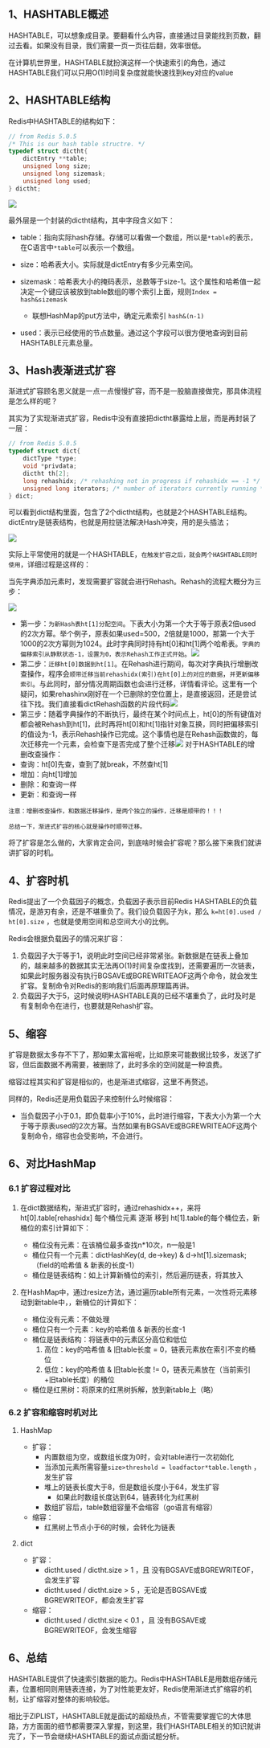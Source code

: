 
## 1、HASHTABLE概述

HASHTABLE，可以想象成目录。要翻看什么内容，直接通过目录能找到页数，翻过去看。如果没有目录，我们需要一页一页往后翻，效率很低。

在计算机世界里，HASHTABLE就扮演这样一个快速索引的角色，通过HASHTABLE我们可以只用O(1)时间复杂度就能快速找到key对应的value

## 2、HASHTABLE结构

Redis中HASHTABLE的结构如下：

```C
// from Redis 5.0.5
/* This is our hash table structre. */
typedef struct dictht{
	dictEntry **table;
	unsigned long size;
	unsigned long sizemask;
	unsigned long used;
} dictht;
```

![](https://image-for.oss-cn-guangzhou.aliyuncs.com/for-obsidian/Java_Study/2_%E5%AD%A6%E4%B9%A0%E7%AC%94%E8%AE%B0/1_Java%E8%AF%AD%E8%A8%80%E6%A0%B8%E5%BF%83/1_Java%E5%9F%BA%E7%A1%80/1_Java%E5%A4%8D%E4%B9%A0%E7%AC%94%E8%AE%B0/Pasted%20image%2020231017222813.png)

最外层是一个封装的dictht结构，其中字段含义如下：

- table：指向实际hash存储。存储可以看做一个数组，所以是`*table`的表示，在C语言中`*table`可以表示一个数组。

- size：哈希表大小。实际就是dictEntry有多少元素空间。

- sizemask：哈希表大小的掩码表示，总数等于size-1。这个属性和哈希值一起决定一个键应该被放到table数组的哪个索引上面，规则`Index = hash&sizemask`  
	- 联想HashMap的put方法中，确定元素索引 `hash&(n-1)`

- used：表示已经使用的节点数量。通过这个字段可以很方便地查询到目前HASHTABLE元素总量。

## 3、Hash表渐进式扩容

渐进式扩容顾名思义就是一点一点慢慢扩容，而不是一股脑直接做完，那具体流程是怎么样的呢？

其实为了实现渐进式扩容，Redis中没有直接把dictht暴露给上层，而是再封装了一层：
```C
// from Redis 5.0.5
typedef struct dict{
	dictType *type;
	void *privdata;
	dictht th[2];
	long rehashidx; /* rehashing not in progress if rehashidx == -1 */
	unsigned long iterators; /* number of iterators currently running */
} dict;
```

可以看到dict结构里面，包含了2个dictht结构，也就是2个HASHTABLE结构。dictEntry是链表结构，也就是用拉链法解决Hash冲突，用的是头插法；

![](https://image-for.oss-cn-guangzhou.aliyuncs.com/for-obsidian/Java_Study/2_%E5%AD%A6%E4%B9%A0%E7%AC%94%E8%AE%B0/1_Java%E8%AF%AD%E8%A8%80%E6%A0%B8%E5%BF%83/1_Java%E5%9F%BA%E7%A1%80/1_Java%E5%A4%8D%E4%B9%A0%E7%AC%94%E8%AE%B0/Pasted%20image%2020231017223718.png)

实际上平常使用的就是一个HASHTABLE，`在触发扩容之后，就会两个HASHTABLE同时使用`，详细过程是这样的：

当先字典添加元素时，发现需要扩容就会进行Rehash。Rehash的流程大概分为三步：

![](https://image-for.oss-cn-guangzhou.aliyuncs.com/for-obsidian/Java_Study/2_%E5%AD%A6%E4%B9%A0%E7%AC%94%E8%AE%B0/1_Java%E8%AF%AD%E8%A8%80%E6%A0%B8%E5%BF%83/1_Java%E5%9F%BA%E7%A1%80/1_Java%E5%A4%8D%E4%B9%A0%E7%AC%94%E8%AE%B0/Pasted%20image%2020231017231524.png)

- 第一步：`为新Hash表ht[1]分配空间`。下表大小为第一个大于等于原表2倍used的2次方幂。举个例子，原表如果used=500，2倍就是1000，那第一个大于1000的2次方幂则为1024。此时字典同时持有ht[0]和ht[1]两个哈希表。`字典的偏移索引从静默状态-1，设置为0，表示Rehash工作正式开始`。![](https://image-for.oss-cn-guangzhou.aliyuncs.com/for-obsidian/Java_Study/2_%E5%AD%A6%E4%B9%A0%E7%AC%94%E8%AE%B0/1_Java%E8%AF%AD%E8%A8%80%E6%A0%B8%E5%BF%83/1_Java%E5%9F%BA%E7%A1%80/1_Java%E5%A4%8D%E4%B9%A0%E7%AC%94%E8%AE%B0/Pasted%20image%2020231017224121.png)
- 第二步：`迁移ht[0]数据到ht[1]`。在Rehash进行期间，每次对字典执行增删改查操作，程序会`顺带迁移当前rehashidx(索引)在ht[0]上的对应的数据`，`并更新偏移索引`。与此同时，部分情况周期函数也会进行迁移，详情看评论。这里有一个疑问，如果rehashinx刚好在一个已删除的空位置上，是直接返回，还是尝试往下找。我们直接看dictRehash函数的片段代码![](https://image-for.oss-cn-guangzhou.aliyuncs.com/for-obsidian/Java_Study/2_%E5%AD%A6%E4%B9%A0%E7%AC%94%E8%AE%B0/1_Java%E8%AF%AD%E8%A8%80%E6%A0%B8%E5%BF%83/1_Java%E5%9F%BA%E7%A1%80/1_Java%E5%A4%8D%E4%B9%A0%E7%AC%94%E8%AE%B0/Pasted%20image%2020231017225840.png)
- 第三步：随着字典操作的不断执行，最终在某个时间点上，ht[0]的所有键值对都会被Rehash到ht[1]，此时再将ht[0]和ht[1]指针对象互换，同时把偏移索引的值设为-1，表示Rehash操作已完成。这个事情也是在Rehash函数做的，每次迁移完一个元素，会检查下是否完成了整个迁移![](https://image-for.oss-cn-guangzhou.aliyuncs.com/for-obsidian/Java_Study/2_%E5%AD%A6%E4%B9%A0%E7%AC%94%E8%AE%B0/1_Java%E8%AF%AD%E8%A8%80%E6%A0%B8%E5%BF%83/1_Java%E5%9F%BA%E7%A1%80/1_Java%E5%A4%8D%E4%B9%A0%E7%AC%94%E8%AE%B0/Pasted%20image%2020231017230106.png)
对于HASHTABLE的增删改查操作：
- 查询：ht[0]先查，查到了就break，不然查ht[1]
- 增加：向ht[1]增加
- 删除：和查询一样
- 更新：和查询一样

`注意：增删改查操作，和数据迁移操作，是两个独立的操作，迁移是顺带的！！！`


`总结一下，渐进式扩容的核心就是操作时顺带迁移。`

将了扩容是怎么做的，大家肯定会问，到底啥时候会扩容呢？那么接下来我们就讲讲扩容的时机。

## 4、扩容时机

Redis提出了一个负载因子的概念，负载因子表示目前Redis HASHTABLE的负载情况，是游刃有余，还是不堪重负了。我们设负载因子为k，那么 `k=ht[0].used / ht[0].size` ，也就是使用空间和总空间大小的比例。

Redis会根据负载因子的情况来扩容：
1. 负载因子大于等于1，说明此时空间已经非常紧张。新数据是在链表上叠加的，越来越多的数据其实无法再O(1)时间复杂度找到，还需要遍历一次链表，如果此时服务器没有执行BGSAVE或BGREWRITEAOF这两个命令，就会发生扩容。复制命令对Redis的影响我们后面再原理篇再讲。
2. 负载因子大于5，这时候说明HASHTABLE真的已经不堪重负了，此时及时是有复制命令在进行，也要就是Rehash扩容。

## 5、缩容

扩容是数据太多存不下了，那如果太富裕呢，比如原来可能数据比较多，发送了扩容，但后面数据不再需要，被删除了，此时多余的空间就是一种浪费。

缩容过程其实和扩容是相似的，也是渐进式缩容，这里不再赘述。

同样的，Redis还是用负载因子来控制什么时候缩容：
- 当负载因子小于0.1，即负载率小于10%，此时进行缩容，下表大小为第一个大于等于原表used的2次方幂。当然如果有BGSAVE或BGREWRITEAOF这两个复制命令，缩容也会受影响，不会进行。

## 6、对比HashMap

### 6.1 扩容过程对比

1. 在dict数据结构，渐进式扩容时，通过rehashidx++，来将ht[0].table[rehashidx] 每个桶位元素 逐渐 移到 ht[1].table的每个桶位去，新桶位的索引计算如下：
	- 桶位没有元素：在该桶位最多查找n*10次，n一般是1
	- 桶位只有一个元素：dictHashKey(d, de->key) & d->ht[1].sizemask; （field的哈希值 & 新表的长度-1）
	- 桶位是链表结构：如上计算新桶位的索引，然后遍历链表，将其放入
    

2. 在HashMap中，通过resize方法，通过遍历table所有元素，一次性将元素移动到新table中，，新桶位的计算如下：
	- 桶位没有元素：不做处理
	- 桶位只有一个元素：key的哈希值 & 新表的长度-1
	- 桶位是链表结构：将链表中的元素区分高位和低位
		1. 高位：key的哈希值 & 旧table长度 = 0，链表元素放在索引不变的桶位
		2. 低位：key的哈希值 & 旧table长度 != 0，链表元素放在（当前索引+旧table长度）的桶位
	- 桶位是红黑树：将原来的红黑树拆解，放到新table上（略）

### 6.2 扩容和缩容时机对比

1. HashMap
	- 扩容：
		- 内置数组为空，或数组长度为0时，会对table进行一次初始化
		- 当添加元素所需容量`size>threshold = loadfactor*table.length` ，发生扩容
		- 堆上的链表长度大于8，但是数组长度小于64，发生扩容
			- 如果此时数组长度达到64，链表转化为红黑树
		- 数组扩容后，table数组容量不会缩容（go语言有缩容）
	- 缩容：
		- 红黑树上节点小于6的时候，会转化为链表

2. dict
	- 扩容：
		- dictht.used / dictht.size > 1 ，且 没有BGSAVE或BGREWRITEOF，会发生扩容
		- dictht.used / dictht.size > 5 ，无论是否BGSAVE或BGREWRITEOF，都会发生扩容
	- 缩容：
		- dictht.used / dictht.size < 0.1 ，且 没有BGSAVE或BGREWRITEOF，会发生缩容

## 6、总结

HASHTABLE提供了快速索引数据的能力。Redis中HASHTABLE是用数组存储元素，位置相同则用链表连接，为了对性能更友好，Redis使用渐进式扩缩容的机制，让扩缩容对整体的影响较低。

相比于ZIPLIST，HASHTABLE就是面试的超级热点，不管需要掌握它的大体思路，方方面面的细节都需要深入掌握，到这里，我们HASHTABLE相关的知识就讲完了，下一节会继续HASHTABLE的面试点面试题分析。